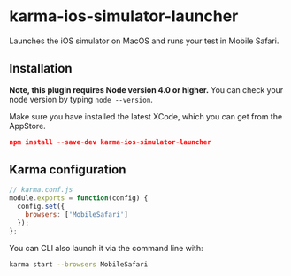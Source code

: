 # karma-ios-simulator-launcher
Launches the iOS simulator on MacOS and runs your test in Mobile Safari.

## Installation
**Note, this plugin requires Node version 4.0 or higher.**
You can check your node version by typing `node --version`.

Make sure you have installed the latest XCode, which you can get from the AppStore.

```json
npm install --save-dev karma-ios-simulator-launcher
```

## Karma configuration
```js
// karma.conf.js
module.exports = function(config) {
  config.set({
    browsers: ['MobileSafari']
  });
};
```

You can CLI also launch it via the command line with:

```bash
karma start --browsers MobileSafari
```

